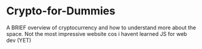 # Crypto-for-Dummies
A BRIEF overview of cryptocurrency and how to understand more about the space. Not the most impressive website cos i havent learned JS for web dev (YET) 
